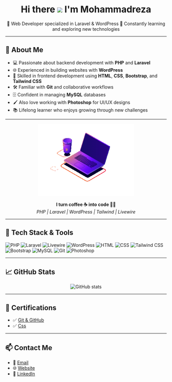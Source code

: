 <h1 align="center">
  Hi there <img src="https://media.giphy.com/media/hvRJCLFzcasrR4ia7z/giphy.gif" width="30px"/> I'm Mohammadreza
</h1>

<p align="center">
🚀 Web Developer specialized in Laravel & WordPress  
🎯 Constantly learning and exploring new technologies  
</p>

---

## 🧠 About Me

- 💻 Passionate about backend development with **PHP** and **Laravel**  
- 🌐 Experienced in building websites with **WordPress**  
- 🎨 Skilled in frontend development using **HTML**, **CSS**, **Bootstrap**, and **Tailwind CSS**  
- 🛠 Familiar with **Git** and collaborative workflows  
- 🗄 Confident in managing **MySQL** databases  
- 🖌 Also love working with **Photoshop** for UI/UX designs  
- 📚 Lifelong learner who enjoys growing through new challenges  

---

<p align="center">
  <img src="images/Animation.gif" width="300" />
</p>

<p align="center">
  <b>I turn coffee ☕ into code 👨‍💻</b><br>
  <i>PHP | Laravel | WordPress | Tailwind | Livewire</i>
</p>

---
## 🧰 Tech Stack & Tools

![PHP](https://img.shields.io/badge/PHP-777BB4?style=flat&logo=php&logoColor=white)
![Laravel](https://img.shields.io/badge/Laravel-FF2D20?style=flat&logo=laravel&logoColor=white)
![Livewire](https://img.shields.io/badge/Livewire-EE5D99?style=flat&logo=Livewire&logoColor=white)
![WordPress](https://img.shields.io/badge/WordPress-21759B?style=flat&logo=wordpress&logoColor=white)
![HTML](https://img.shields.io/badge/HTML5-E34F26?style=flat&logo=html5&logoColor=white)
![CSS](https://img.shields.io/badge/CSS3-1572B6?style=flat&logo=css3&logoColor=white)
![Tailwind CSS](https://img.shields.io/badge/Tailwind-38B2AC?style=flat&logo=tailwind-css&logoColor=white)
![Bootstrap](https://img.shields.io/badge/Bootstrap-563D7C?style=flat&logo=bootstrap&logoColor=white)
![MySQL](https://img.shields.io/badge/MySQL-005C84?style=flat&logo=mysql&logoColor=white)
![Git](https://img.shields.io/badge/Git-F05032?style=flat&logo=git&logoColor=white)
![Photoshop](https://img.shields.io/badge/Photoshop-31A8FF?style=flat&logo=adobe-photoshop&logoColor=white)

---

## 📈 GitHub Stats

<p align="center">
  <img src="https://github-readme-stats.vercel.app/api?username=Mohammadrezaj6&show_icons=true&theme=radical" alt="GitHub stats" />
</p>

---

## 🏅 Certifications

- ✅ [Git & GitHub](https://github.com/Mohammadrezaj6/Mohammadrezaj6/blob/main/Certificates/github-certificate.jpeg)
- ✅ [Css](https://github.com/Mohammadrezaj6/Mohammadrezaj6/blob/main/Certificates/css-certificate.jpg)

---

## 📫 Contact Me

- 📧 [Email](mamareza.j6@gmail.com)  
- 🌐 [Website](https://webdsignr.ir/)  
- 💼 [LinkedIn](https://www.linkedin.com/in/mohammadreza-j-27391a30a/)

